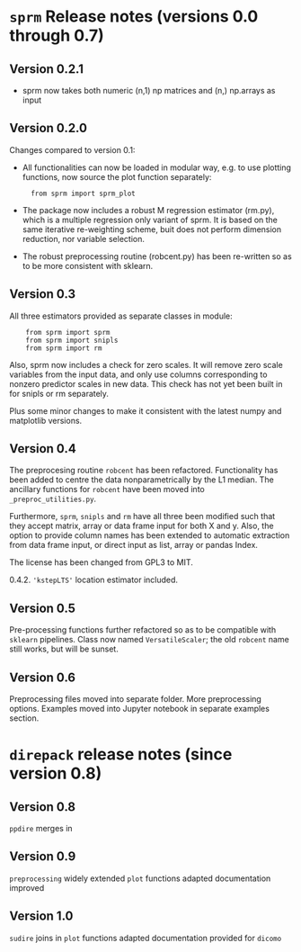 `sprm` Release notes (versions 0.0 through 0.7)
====================

Version 0.2.1
-------------
- sprm now takes both numeric (n,1) np matrices and (n,) np.arrays as input 


Version 0.2.0
-------------
Changes compared to version 0.1: 
- All functionalities can now be loaded in modular way, e.g. to use plotting functions, now source the plot function separately:
        
        from sprm import sprm_plot 
        
- The package now includes a robust M regression estimator (rm.py), which is a multiple regression only variant of sprm. 
  It is based on the same iterative re-weighting scheme, buit does not perform dimension reduction, nor variable selection.
- The robust preprocessing routine (robcent.py) has been re-written so as to be more consistent with sklearn.

Version 0.3
-----------
All three estimators provided as separate classes in module:

        from sprm import sprm 
        from sprm import snipls
        from sprm import rm
        
Also, sprm now includes a check for zero scales. It will remove zero scale variables from the input data, and only use 
columns corresponding to nonzero predictor scales in new data. This check has not yet been built in for snipls or rm 
separately. 
        
Plus some minor changes to make it consistent with the latest numpy and matplotlib versions. 

Version 0.4
-----------
The preprocesing routine `robcent` has been refactored. Functionality has been 
added to centre the data nonparametrically by the L1 median. The ancillary functions
for `robcent` have been moved into `_preproc_utilities.py`. 

Furthermore, `sprm`, `snipls` and `rm` have all three been modified such that
they accept matrix, array or data frame input for both X and y. Also, the option
to provide column names has been extended to automatic extraction from data frame
input, or direct input as list, array or pandas Index. 

The license has been changed from GPL3 to MIT. 

0.4.2. `'kstepLTS'` location estimator included.


Version 0.5 
-----------
Pre-processing functions further refactored so as to be compatible with `sklearn` pipelines. 
Class now named `VersatileScaler`; the old `robcent` name still works, but will be sunset. 

Version 0.6
-----------
Preprocessing files moved into separate folder. More preprocessing options. 
Examples moved into Jupyter notebook in separate examples section.

`direpack` release notes (since version 0.8)
========================

Version 0.8
-----------
`ppdire` merges in

Version 0.9
-----------
`preprocessing` widely extended 
`plot` functions adapted 
documentation improved 

Version 1.0
-----------
`sudire` joins in
`plot` functions adapted 
documentation provided for `dicomo` 




 

